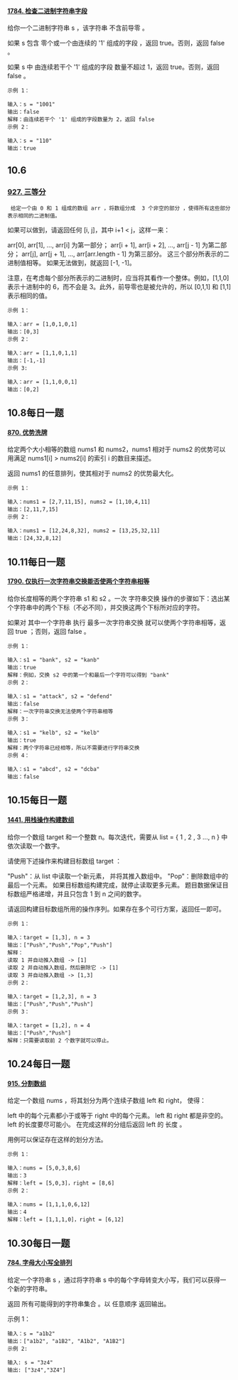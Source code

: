 #### [1784. 检查二进制字符串字段](checkOnesSegment.java)
给你一个二进制字符串 s ，该字符串 不含前导零 。

如果 s 包含 零个或一个由连续的 '1' 组成的字段 ，返回 true​​​ 。否则，返回 false 。

如果 s 中 由连续若干个 '1' 组成的字段 数量不超过 1，返回 true​​​ 。否则，返回 false 。



    示例 1：
    
    输入：s = "1001"
    输出：false
    解释：由连续若干个 '1' 组成的字段数量为 2，返回 false
    示例 2：
    
    输入：s = "110"
    输出：true


## 10.6
### [927. 三等分](threeEqualParts.java)
     给定一个由 0 和 1 组成的数组 arr ，将数组分成  3 个非空的部分 ，使得所有这些部分表示相同的二进制值。

如果可以做到，请返回任何 [i, j]，其中 i+1 < j，这样一来：

arr[0], arr[1], ..., arr[i] 为第一部分；
arr[i + 1], arr[i + 2], ..., arr[j - 1] 为第二部分；
arr[j], arr[j + 1], ..., arr[arr.length - 1] 为第三部分。
这三个部分所表示的二进制值相等。
如果无法做到，就返回 [-1, -1]。

注意，在考虑每个部分所表示的二进制时，应当将其看作一个整体。例如，[1,1,0] 表示十进制中的 6，而不会是 3。此外，前导零也是被允许的，所以 [0,1,1] 和 [1,1] 表示相同的值。



    示例 1：
    
    输入：arr = [1,0,1,0,1]
    输出：[0,3]
    示例 2：
    
    输入：arr = [1,1,0,1,1]
    输出：[-1,-1]
    示例 3:
    
    输入：arr = [1,1,0,0,1]
    输出：[0,2]

## 10.8每日一题
#### [870. 优势洗牌](advantageCount.java)
给定两个大小相等的数组 nums1 和 nums2，nums1 相对于 nums2 的优势可以用满足 nums1[i] > nums2[i] 的索引 i 的数目来描述。

返回 nums1 的任意排列，使其相对于 nums2 的优势最大化。


    
    示例 1：
    
    输入：nums1 = [2,7,11,15], nums2 = [1,10,4,11]
    输出：[2,11,7,15]
    示例 2：
    
    输入：nums1 = [12,24,8,32], nums2 = [13,25,32,11]
    输出：[24,32,8,12]



## 10.11每日一题
#### [1790. 仅执行一次字符串交换能否使两个字符串相等](areAlmostEqual.java)
给你长度相等的两个字符串 s1 和 s2 。一次 字符串交换 操作的步骤如下：选出某个字符串中的两个下标（不必不同），并交换这两个下标所对应的字符。

如果对 其中一个字符串 执行 最多一次字符串交换 就可以使两个字符串相等，返回 true ；否则，返回 false 。



    示例 1：
    
    输入：s1 = "bank", s2 = "kanb"
    输出：true
    解释：例如，交换 s2 中的第一个和最后一个字符可以得到 "bank"
    示例 2：
    
    输入：s1 = "attack", s2 = "defend"
    输出：false
    解释：一次字符串交换无法使两个字符串相等
    示例 3：
    
    输入：s1 = "kelb", s2 = "kelb"
    输出：true
    解释：两个字符串已经相等，所以不需要进行字符串交换
    示例 4：
    
    输入：s1 = "abcd", s2 = "dcba"
    输出：false

## 10.15每日一题
#### [1441. 用栈操作构建数组](buildArray.java)
给你一个数组 target 和一个整数 n。每次迭代，需要从  list = { 1 , 2 , 3 ..., n } 中依次读取一个数字。

请使用下述操作来构建目标数组 target ：

"Push"：从 list 中读取一个新元素， 并将其推入数组中。
"Pop"：删除数组中的最后一个元素。
如果目标数组构建完成，就停止读取更多元素。
题目数据保证目标数组严格递增，并且只包含 1 到 n 之间的数字。

请返回构建目标数组所用的操作序列。如果存在多个可行方案，返回任一即可。



    示例 1：
    
    输入：target = [1,3], n = 3
    输出：["Push","Push","Pop","Push"]
    解释：
    读取 1 并自动推入数组 -> [1]
    读取 2 并自动推入数组，然后删除它 -> [1]
    读取 3 并自动推入数组 -> [1,3]
    示例 2：
    
    输入：target = [1,2,3], n = 3
    输出：["Push","Push","Push"]
    示例 3：
    
    输入：target = [1,2], n = 4
    输出：["Push","Push"]
    解释：只需要读取前 2 个数字就可以停止。


## 10.24每日一题
#### [915. 分割数组](partitionDisjoint.java)
给定一个数组 nums ，将其划分为两个连续子数组 left 和 right， 使得：

left 中的每个元素都小于或等于 right 中的每个元素。
left 和 right 都是非空的。
left 的长度要尽可能小。
在完成这样的分组后返回 left 的 长度 。

用例可以保证存在这样的划分方法。



    示例 1：
    
    输入：nums = [5,0,3,8,6]
    输出：3
    解释：left = [5,0,3]，right = [8,6]
    示例 2：
    
    输入：nums = [1,1,1,0,6,12]
    输出：4
    解释：left = [1,1,1,0]，right = [6,12]

## 10.30每日一题
#### [784. 字母大小写全排列](letterCasePermutation.java)
给定一个字符串 s ，通过将字符串 s 中的每个字母转变大小写，我们可以获得一个新的字符串。

返回 所有可能得到的字符串集合 。以 任意顺序 返回输出。



示例 1：

    输入：s = "a1b2"
    输出：["a1b2", "a1B2", "A1b2", "A1B2"]
    示例 2:
    
    输入: s = "3z4"
    输出: ["3z4","3Z4"]